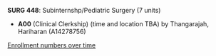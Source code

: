 **SURG 448**: Subinternshp/Pediatric Surgery (7 units)

- **A00** (Clinical Clerkship) (time and location TBA) by Thangarajah, Hariharan (A14278756)

[Enrollment numbers over time](./SURG448.tsv)
